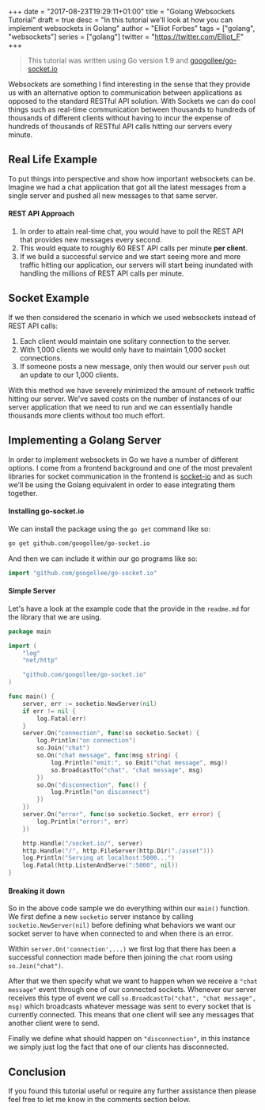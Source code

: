 +++
date = "2017-08-23T19:29:11+01:00"
title = "Golang Websockets Tutorial"
draft = true
desc = "In this tutorial we'll look at how you can implement websockets in Golang"
author = "Elliot Forbes"
tags = ["golang", "websockets"]
series = ["golang"]
twitter = "https://twitter.com/Elliot_F"
+++

> This tutorial was written using Go version 1.9 and [googollee/go-socket.io](https://github.com/googollee/go-socket.io)

Websockets are something I find interesting in the sense that they provide us with an alternative option to communication between applications as opposed to the standard RESTful API solution. With Sockets we can do cool things such as real-time communication between thousands to hundreds of thousands of different clients without having to incur the expense of hundreds of thousands of RESTful API calls hitting our servers every minute. 

## Real Life Example

To put things into perspective and show how important websockets can be. Imagine we had a chat application that got all the latest messages from a single server and pushed all new messages to that same server.

#### REST API Approach

1. In order to attain real-time chat, you would have to poll the REST API that provides new messages every second. 
1. This would equate to roughly 60 REST API calls per minute **per client**. 
1. If we build a successful service and we start seeing more and more traffic hitting our application, our servers will start being inundated with handling the millions of REST API calls per minute. 

## Socket Example

If we then considered the scenario in which we used websockets instead of REST API calls:

1. Each client would maintain one solitary connection to the server. 
1. With 1,000 clients we would only have to maintain 1,000 socket connections.
1. If someone posts a new message, only then would our server `push` out an update to our 1,000 clients. 

With this method we have severely minimized the amount of network traffic hitting our server. We've saved costs on the number of instances of our server application that we need to run and we can essentially handle thousands more clients without too much effort.

## Implementing a Golang Server

In order to implement websockets in Go we have a number of different options. I come from a frontend background and one of the most prevalent libraries for socket communication in the frontend is [socket-io](https://socket.io/) and as such we'll be using the Golang equivalent in order to ease integrating them together.

#### Installing go-socket.io

We can install the package using the `go get` command like so:

```bash
go get github.com/googollee/go-socket.io
```

And then we can include it within our go programs like so:

```go
import "github.com/googollee/go-socket.io"
```

#### Simple Server

Let's have a look at the example code that the provide in the `readme.md` for the library that we are using. 

```go
package main

import (
	"log"
	"net/http"

	"github.com/googollee/go-socket.io"
)

func main() {
	server, err := socketio.NewServer(nil)
	if err != nil {
		log.Fatal(err)
	}
	server.On("connection", func(so socketio.Socket) {
		log.Println("on connection")
		so.Join("chat")
		so.On("chat message", func(msg string) {
			log.Println("emit:", so.Emit("chat message", msg))
			so.BroadcastTo("chat", "chat message", msg)
		})
		so.On("disconnection", func() {
			log.Println("on disconnect")
		})
	})
	server.On("error", func(so socketio.Socket, err error) {
		log.Println("error:", err)
	})

	http.Handle("/socket.io/", server)
	http.Handle("/", http.FileServer(http.Dir("./asset")))
	log.Println("Serving at localhost:5000...")
	log.Fatal(http.ListenAndServe(":5000", nil))
}
```

#### Breaking it down

So in the above code sample we do everything within our `main()` function. We first define a new `socketio` server instance by calling `socketio.NewServer(nil)` before defining what behaviors we want our socket server to have when connected to and when there is an error.

Within `server.On('connection',...)` we first log that there has been a successful connection made before then joining the `chat` room using `so.Join("chat")`.

After that we then specify what we want to happen when we receive a `"chat message"` event through one of our connected sockets. Whenever our server receives this type of event we call `so.BroadcastTo("chat", "chat message", msg)` which broadcasts whatever message was sent to every socket that is currently connected. This means that one client will see any messages that another client were to send.

Finally we define what should happen on `"disconnection"`, in this instance we simply just log the fact that one of our clients has disconnected. 

## Conclusion

If you found this tutorial useful or require any further assistance then please feel free to let me know in the comments section below.